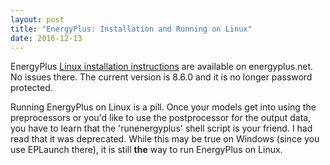 ```yaml
---
layout: post
title: "EnergyPlus: Installation and Running on Linux"
date: 2016-12-13
---
```

EnergyPlus [Linux installation instructions](https://energyplus.net/installation-linux) are available on energyplus.net.  No issues there.  The current version is 8.6.0 and it is no longer password protected.

Running EnergyPlus on Linux is a pill.  Once your models get into using the preprocessors or you'd like to use the postprocessor for the output data, you have to learn that the 'runenergyplus' shell script is your friend.  I had read that it was deprecated.  While this may be true on Windows (since you use EPLaunch there), it is still __the__ way to run EnergyPlus on Linux.

